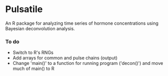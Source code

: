 # Pulsatile

An R package for analyzing time series of hormone concentrations using Bayesian
deconvolution analysis.


### To do
- Switch to R's RNGs 
- Add arrays for common and pulse chains (output)
- Change 'main()' to a function for running program ('decon()') and move much of
  main() to R



